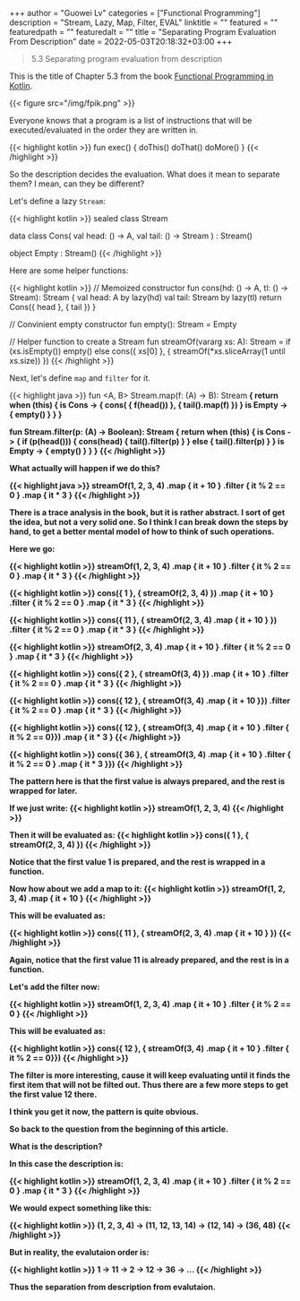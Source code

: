 +++
author = "Guowei Lv"
categories = ["Functional Programming"]
description = "Stream, Lazy, Map, Filter, EVAL"
linktitle = ""
featured = ""
featuredpath = ""
featuredalt = ""
title = "Separating Program Evaluation From Description"
date = 2022-05-03T20:18:32+03:00
+++

> 5.3 Separating program evaluation from description

This is the title of Chapter 5.3 from the book [Functional Programming in Kotlin](https://www.manning.com/books/functional-programming-in-kotlin).

{{< figure src="/img/fpik.png" >}}

Everyone knows that a program is a list of instructions that will be executed/evaluated in the order they are written in.

{{< highlight kotlin >}}
fun exec() {
  doThis()
  doThat()
  doMore()
}
{{< /highlight >}}

So the description decides the evaluation. What does it mean to separate them? I mean, can they be different?

Let's define a lazy `Stream`:

{{< highlight kotlin >}}
sealed class Stream<out A>

data class Cons<out A>(
    val head: () -> A,
    val tail: () -> Stream<A>
) : Stream<A>()

object Empty : Stream<Nothing>()
{{< /highlight >}}

Here are some helper functions:

{{< highlight kotlin >}}
// Memoized constructor
fun <A> cons(hd: () -> A, tl: () -> Stream<A>): Stream<A> {
    val head: A by lazy(hd)
    val tail: Stream<A> by lazy(tl)
    return Cons({ head }, { tail })
}

// Convinient empty constructor
fun <A> empty(): Stream<A> = Empty

// Helper function to create a Stream
fun <A> streamOf(vararg xs: A): Stream<A> =
    if (xs.isEmpty()) empty()
    else cons({ xs[0] }, { streamOf(*xs.sliceArray(1 until xs.size)) })
{{< /highlight >}}


Next, let's define `map` and `filter` for it.

{{< highlight java >}}
fun <A, B> Stream<A>.map(f: (A) -> B): Stream<B> {
    return when (this) {
        is Cons -> {
            cons(
                { f(head()) },
                { tail().map(f) })
        }
        is Empty -> {
            empty()
        }
    }
}

fun <A> Stream<A>.filter(p: (A) -> Boolean): Stream<A> {
    return when (this) {
        is Cons -> {
            if (p(head())) {
                cons(head) { tail().filter(p) }
            } else {
                tail().filter(p)
            }
        }
        is Empty -> {
            empty()
        }
    }
}
{{< /highlight >}}

What actually will happen if we do this?

{{< highlight java >}}
streamOf(1, 2, 3, 4)
        .map { it + 10 }
        .filter { it % 2 == 0 }
        .map { it * 3 }
{{< /highlight >}}

There is a trace analysis in the book, but it is rather abstract. I sort of get the idea, but not a very solid one.
So I think I can break down the steps by hand, to get a better mental model of how to think of such operations.

Here we go:

{{< highlight kotlin >}}
streamOf(1, 2, 3, 4)
    .map { it + 10 }
    .filter { it % 2 == 0 }
    .map { it * 3 }
{{< /highlight >}}

{{< highlight kotlin >}}
cons({ 1 }, { streamOf(2, 3, 4) })
    .map { it + 10 }
    .filter { it % 2 == 0 }
    .map { it * 3 }
{{< /highlight >}}

{{< highlight kotlin >}}
cons({ 11 }, { streamOf(2, 3, 4)
                   .map { it + 10 } })
    .filter { it % 2 == 0 }
    .map { it * 3 }
{{< /highlight >}}

{{< highlight kotlin >}}
streamOf(2, 3, 4)
    .map { it + 10 }
    .filter { it % 2 == 0 }
    .map { it * 3 }
{{< /highlight >}}

{{< highlight kotlin >}}
cons({ 2 }, { streamOf(3, 4) })
    .map { it + 10 }
    .filter { it % 2 == 0 }
    .map { it * 3 }
{{< /highlight >}}

{{< highlight kotlin >}}
cons({ 12 }, { streamOf(3, 4)
                    .map { it + 10 }})
    .filter { it % 2 == 0 }
    .map { it * 3 }
{{< /highlight >}}

{{< highlight kotlin >}}
cons({ 12 }, { streamOf(3, 4)
                   .map { it + 10 }
                   .filter { it % 2 == 0}})
    .map { it * 3 }
{{< /highlight >}}

{{< highlight kotlin >}}
cons({ 36 }, { streamOf(3, 4)
                   .map { it + 10 }
                   .filter { it % 2 == 0 }
                   .map { it * 3 }})
{{< /highlight >}}

The pattern here is that the first value is always prepared, and the rest is wrapped for later.

If we just write:
{{< highlight kotlin >}}
streamOf(1, 2, 3, 4)
{{< /highlight >}}

Then it will be evaluated as:
{{< highlight kotlin >}}
cons({ 1 }, { streamOf(2, 3, 4) })
{{< /highlight >}}

Notice that the first value 1 is prepared, and the rest is wrapped in a function.

Now how about we add a map to it:
{{< highlight kotlin >}}
streamOf(1, 2, 3, 4)
    .map { it + 10 }
{{< /highlight >}}

This will be evaluated as:

{{< highlight kotlin >}}
cons({ 11 }, { streamOf(2, 3, 4)
                   .map { it + 10 } })
{{< /highlight >}}

Again, notice that the first value 11 is already prepared, and the rest is in a function.

Let's add the filter now:

{{< highlight kotlin >}}
streamOf(1, 2, 3, 4)
        .map { it + 10 }
        .filter { it % 2 == 0 }
{{< /highlight >}}

This will be evaluated as:

{{< highlight kotlin >}}
cons({ 12 }, { streamOf(3, 4)
                   .map { it + 10 }
                   .filter { it % 2 == 0}})
{{< /highlight >}}

The filter is more interesting, cause it will keep evaluating until it finds the first item that will not be filted out.
Thus there are a few more steps to get the first value 12 there.

I think you get it now, the pattern is quite obvious.

So back to the question from the beginning of this article.

What is the description?

In this case the description is:

{{< highlight kotlin >}}
streamOf(1, 2, 3, 4)
        .map { it + 10 }
        .filter { it % 2 == 0 }
        .map { it * 3 }
{{< /highlight >}}

We would expect something like this:

{{< highlight kotlin >}}
(1, 2, 3, 4) ->
(11, 12, 13, 14) ->
(12, 14) ->
(36, 48)
{{< /highlight >}}

But in reality, the evalutaion order is:

{{< highlight kotlin >}}
1 ->
11 ->
2 ->
12 ->
36 ->
...
{{< /highlight >}}

Thus the separation from description from evalutaion.
